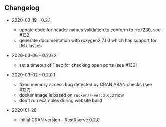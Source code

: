 ## Changelog

* 2020-03-19 - 0.2.1
    * update code for header names validation to conform to [rfc7230](https://tools.ietf.org/html/rfc7230#section-3.2.6), see #132
    * generate documentation with roxygen2 7.1.0 which has support for R6 classes

* 2020-03-06 - 0.2.0.2
    * set a timeout of 1 sec for checking open ports (see #130)

* 2020-03-02 - 0.2.0.1
    * fixed memory access bug detected by CRAN ASAN checks (see #127)
    * docker image is based on `rocker/r-ver:3.6.2` now
    * don't run examples during website build
    
* 2020-01-28
    * Initial CRAN version - RestRserve 0.2.0
